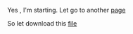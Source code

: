 Yes , I'm starting.
Let go to another [page](test_new_page.md)

So let download this [file](https://github.com/Detagnon2000/Detagnon2000.github.io/blob/main/bernic_gbaguidi_IML2.Rmd "assignment")
